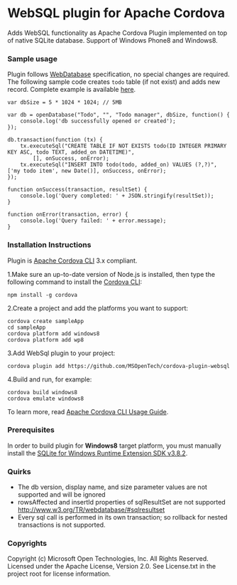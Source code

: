 WebSQL plugin for Apache Cordova
==================================
Adds WebSQL functionality as Apache Cordova Plugin implemented on top of native SQLite database. Support of Windows Phone8 and Windows8.

### Sample usage ###

Plugin follows [WebDatabase](http://www.w3.org/TR/webdatabase/) specification, no special changes are required. The following sample code creates `todo` table (if not exist) and adds new record. Complete example is available [here](https://github.com/MSOpenTech/cordova-plugin-websql/tree/master/test).

    var dbSize = 5 * 1024 * 1024; // 5MB

    var db = openDatabase("Todo", "", "Todo manager", dbSize, function() {
        console.log('db successfully opened or created');
    });

    db.transaction(function (tx) {
        tx.executeSql("CREATE TABLE IF NOT EXISTS todo(ID INTEGER PRIMARY KEY ASC, todo TEXT, added_on DATETIME)",
            [], onSuccess, onError);
        tx.executeSql("INSERT INTO todo(todo, added_on) VALUES (?,?)", ['my todo item', new Date()], onSuccess, onError);
    });
    
    function onSuccess(transaction, resultSet) {
        console.log('Query completed: ' + JSON.stringify(resultSet));
    }
    
    function onError(transaction, error) {
        console.log('Query failed: ' + error.message);
    }
    
### Installation Instructions ###

Plugin is [Apache Cordova CLI](http://cordova.apache.org/docs/en/edge/guide_cli_index.md.html) 3.x compliant. 

1.Make sure an up-to-date version of Node.js is installed, then type the following command to install the [Cordova CLI](https://github.com/apache/cordova-cli):
    
    npm install -g cordova

2.Create a project and add the platforms you want to support:

    cordova create sampleApp
    cd sampleApp
    cordova platform add windows8
    cordova platform add wp8

3.Add WebSql plugin to your project:

    cordova plugin add https://github.com/MSOpenTech/cordova-plugin-websql

4.Build and run, for example:

    cordova build windows8
    cordova emulate windows8

To learn more, read [Apache Cordova CLI Usage Guide](http://cordova.apache.org/docs/en/edge/guide_cli_index.md.html).
 
### Prerequisites ###

In order to build plugin for __Windows8__ target platform, you must manually install the [SQLite for Windows Runtime Extension SDK v3.8.2](http://sqlite.org/2013/sqlite-winrt-3080200.vsix).

### Quirks ###
 * The db version, display name, and size parameter values are not supported and will be ignored
 * rowsAffected and insertId properties of sqlResultSet are not supported http://www.w3.org/TR/webdatabase/#sqlresultset 
 * Every sql call is performed in its own transaction; so rollback for nested transactions is not supported.

### Copyrights ###
Copyright (c) Microsoft Open Technologies, Inc. All Rights Reserved.
Licensed under the Apache License, Version 2.0. See License.txt in the project root for license information.
